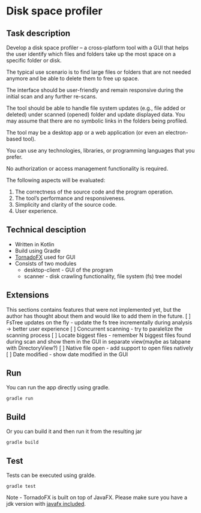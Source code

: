 # Disk space profiler

## Task description

Develop a disk space profiler – a cross-platform tool with a GUI that
helps the user identify which files and folders take up the most space
on a specific folder or disk.

The typical use scenario is to find large files or folders that are not
needed anymore and be able to delete them to free up space.

The interface should be user-friendly and remain responsive during
the initial scan and any further re-scans.

The tool should be able to handle file system updates (e.g., file added
or deleted) under scanned (opened) folder and update displayed data.
You may assume that there are no symbolic links in the folders being
profiled.

The tool may be a desktop app or a web application (or even an
electron-based tool).

You can use any technologies, libraries, or programming languages
that you prefer.

No authorization or access management functionality is required.

The following aspects will be evaluated:
1. The correctness of the source code and the program operation.
2. The tool’s performance and responsiveness.
3. Simplicity and clarity of the source code.
4. User experience.

## Technical desciption
* Written in Kotlin 
* Build using Gradle
* [TornadoFX](https://tornadofx.io/) used for GUI
* Consists of two modules
    * desktop-client - GUI of the program
    * scanner -  disk crawling functionality, file system (fs) tree model

## Extensions
This sections contains features that were not implemented yet, but the author has thought about them 
and would like to add them in the future.
[ ] FsTree updates on the fly - update the fs tree incrementally during analysis -> better user experience
[ ] Concurrent scanning - try to paralelize the scanning process
[ ] Locate biggest files - remember N biggest files found during scan and show them in the GUI in separate view(maybe as tabpane with DirectoryView?)
[ ] Native file open - add support to open files natively
[ ] Date modified - show date modified in the GUI  
 

## Run
You can run the app directly using gradle.
```
gradle run
```
## Build
Or you can build it and then run it from the resulting jar
```
gradle build
```
## Test
Tests can be executed using gralde.
```
gradle test
```

Note -  TornadoFX is built on top of JavaFX. Please make sure you have a jdk version with [javafx included](https://askubuntu.com/questions/1091157/javafx-missing-ubuntu-18-04).


